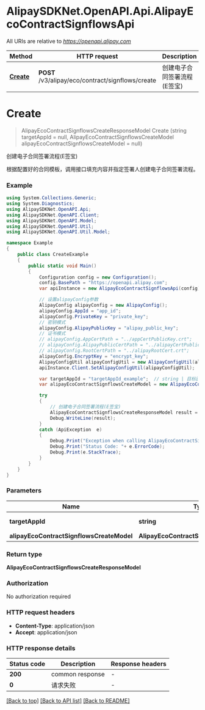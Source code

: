 # AlipaySDKNet.OpenAPI.Api.AlipayEcoContractSignflowsApi

All URIs are relative to *https://openapi.alipay.com*

Method | HTTP request | Description
------------- | ------------- | -------------
[**Create**](AlipayEcoContractSignflowsApi.md#create) | **POST** /v3/alipay/eco/contract/signflows/create | 创建电子合同签署流程(E签宝)


<a name="create"></a>
# **Create**
> AlipayEcoContractSignflowsCreateResponseModel Create (string targetAppId = null, AlipayEcoContractSignflowsCreateModel alipayEcoContractSignflowsCreateModel = null)

创建电子合同签署流程(E签宝)

根据配置好的合同模板，调用接口填充内容并指定签署人创建电子合同签署流程。

### Example
```csharp
using System.Collections.Generic;
using System.Diagnostics;
using AlipaySDKNet.OpenAPI.Api;
using AlipaySDKNet.OpenAPI.Client;
using AlipaySDKNet.OpenAPI.Model;
using AlipaySDKNet.OpenAPI.Util;
using AlipaySDKNet.OpenAPI.Util.Model;

namespace Example
{
    public class CreateExample
    {
        public static void Main()
        {
            Configuration config = new Configuration();
            config.BasePath = "https://openapi.alipay.com";
            var apiInstance = new AlipayEcoContractSignflowsApi(config);

            // 设置alipayConfig参数
            AlipayConfig alipayConfig = new AlipayConfig();
            alipayConfig.AppId = "app_id";
            alipayConfig.PrivateKey = "private_key";
            // 密钥模式
            alipayConfig.AlipayPublicKey = "alipay_public_key";
            // 证书模式
            // alipayConfig.AppCertPath = "../appCertPublicKey.crt";
            // alipayConfig.AlipayPublicCertPath = "../alipayCertPublicKey_RSA2.crt";
            // alipayConfig.RootCertPath = "../alipayRootCert.crt";
            alipayConfig.EncryptKey = "encrypt_key";
            AlipayConfigUtil alipayConfigUtil = new AlipayConfigUtil(alipayConfig);
            apiInstance.Client.SetAlipayConfigUtil(alipayConfigUtil);

            var targetAppId = "targetAppId_example";  // string | 目标isv应用ID (optional) 
            var alipayEcoContractSignflowsCreateModel = new AlipayEcoContractSignflowsCreateModel(); // AlipayEcoContractSignflowsCreateModel |  (optional) 

            try
            {
                // 创建电子合同签署流程(E签宝)
                AlipayEcoContractSignflowsCreateResponseModel result = apiInstance.Create(targetAppId, alipayEcoContractSignflowsCreateModel);
                Debug.WriteLine(result);
            }
            catch (ApiException  e)
            {
                Debug.Print("Exception when calling AlipayEcoContractSignflowsApi.Create: " + e.Message );
                Debug.Print("Status Code: "+ e.ErrorCode);
                Debug.Print(e.StackTrace);
            }
        }
    }
}
```

### Parameters

Name | Type | Description  | Notes
------------- | ------------- | ------------- | -------------
 **targetAppId** | **string**| 目标isv应用ID | [optional] 
 **alipayEcoContractSignflowsCreateModel** | **AlipayEcoContractSignflowsCreateModel**|  | [optional] 

### Return type

**AlipayEcoContractSignflowsCreateResponseModel**

### Authorization

No authorization required

### HTTP request headers

 - **Content-Type**: application/json
 - **Accept**: application/json


### HTTP response details
| Status code | Description | Response headers |
|-------------|-------------|------------------|
| **200** | common response |  -  |
| **0** | 请求失败 |  -  |

[[Back to top]](#) [[Back to API list]](../README.md#documentation-for-api-endpoints) [[Back to README]](../README.md)

